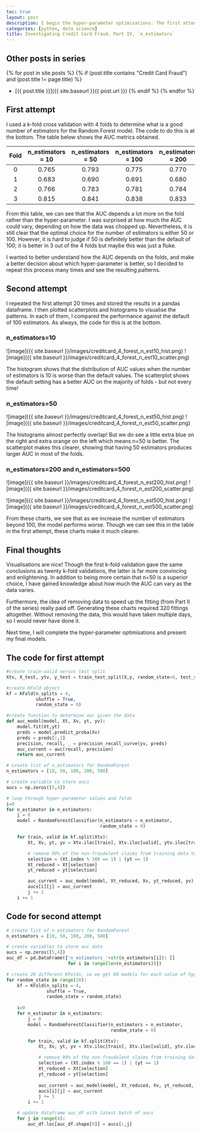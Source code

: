 ```yaml
---
toc: true
layout: post
description: I begin the hyper-parameter optimisations. The first attempt to optimise `n_estimators` had a surprising range of performances, so I delved further to better understand how the performance depends on the folds.
categories: [python, data science]
title: Investigating Credit Card Fraud, Part IV, `n_estimators`
---
```


## Other posts in series
{% for post in site.posts %}
{% if (post.title contains "Credit Card Fraud") and (post.title != page.title) %}
* [{{ post.title }}]({{ site.baseurl }}{{ post.url }})
{% endif %}
{% endfor %}



## First attempt
I used a k-fold cross validation with 4 folds to determine what is a good number of estimators for the Random Forest model. The code to do this is at the bottom. The table below shows the AUC metrics obtained.

| Fold | n_estimators = 10 | n_estimators = 50 | n_estimators = 100 | n_estimators = 200 | n_estimators = 500 |
|:------:|:--------:|:--------:|:---------:|:---------:|:---------:|
| 0 | 0.765 | 0.793 |  0.775 | 0.770 | 0.756 |
| 1 | 0.683 | 0.690 | 0.691 | 0.680 | 0.664 |
| 2 | 0.766 | 0.783 | 0.781 | 0.784 | 0.774 |
| 3 | 0.815 | 0.841 | 0.838 | 0.833 | 0.826 |

From this table, we can see that the AUC depends a lot more on the fold rather than the hyper-parameter. I was surprised at how much the AUC could vary, depending on how the data was chopped up. Nevertheless, it is still clear that the optimal choice for the number of estimators is either 50 or 100. However, it is hard to judge if 50 is definitely better than the default of 100; it is better in 3 out of the 4 folds but maybe this was just a fluke.

I wanted to better understand how the AUC depends on the folds, and make a better decision about which hyper-parameter is better, so I decided to repeat this process many times and see the resulting patterns.




## Second attempt
I repeated the first attempt 20 times and stored the results in a pandas dataframe. I then plotted scatterplots and histograms to visualise the patterns.  In each of them, I compared the performance against the default of 100 estimators. As always, the code for this is at the bottom.


### n_estimators=10
![image]({{ site.baseurl }}/images/creditcard_4_forest_n_est10_hist.png)
![image]({{ site.baseurl }}/images/creditcard_4_forest_n_est10_scatter.png)

The histogram shows that the distribution of AUC values when the number of estimators is 10 is worse than the default values.  The scatterplot shows the default setting has a better AUC on the majority of folds - but not every time!

### n_estimators=50
![image]({{ site.baseurl }}/images/creditcard_4_forest_n_est50_hist.png)
![image]({{ site.baseurl }}/images/creditcard_4_forest_n_est50_scatter.png)

The histograms almost perfectly overlap! But we do see a little extra blue on the right and extra orange on the left which means n=50 is better.  The scatterplot makes this clearer, showing that having 50 estimators produces larger AUC in most of the folds.

### n_estimators=200 and n_estimators=500
![image]({{ site.baseurl }}/images/creditcard_4_forest_n_est200_hist.png)
![image]({{ site.baseurl }}/images/creditcard_4_forest_n_est200_scatter.png)

![image]({{ site.baseurl }}/images/creditcard_4_forest_n_est500_hist.png)
![image]({{ site.baseurl }}/images/creditcard_4_forest_n_est500_scatter.png)

From these charts, we see that as we increase the number of estimators beyond 100, the model performs worse. Though we can see this in the table in the first attempt, these charts make it much clearer.



## Final thoughts
Visualisations are nice! Though the first k-fold validation gave the same conclusions as twenty k-fold validations, the latter is far more convincing and enlightening. In addition to being more certain that n=50 is a superior choice, I have gained knowledge about how much the AUC can vary as the data varies.

Furthermore, the idea of removing data to speed up the fitting (from Part II of the series) really paid off. Generating these charts required 320 fittings altogether. Without removing the data, this would have taken multiple days, so I would never have done it.

Next time, I will complete the hyper-parameter optimisations and present my final models.



## The code for first attempt
```python
#create train-valid versus test split
Xtv, X_test, ytv, y_test = train_test_split(X,y, random_state=0, test_size=0.2)

#create KFold object
kf = KFold(n_splits = 4,
           shuffle = True,
           random_state = 0)

#create function to determine auc given the data
def auc_model(model, Xt, Xv, yt, yv):
    model.fit(Xt,yt)
    preds = model.predict_proba(Xv)
    preds = preds[:,1]
    precision, recall, _ = precision_recall_curve(yv, preds)
    auc_current = auc(recall, precision)
    return auc_current

# create list of n_estimators for RandomForest
n_estimators = [10, 50, 100, 200, 500]

# create variable to store aucs
aucs = np.zeros([5,4])

# loop through hyper-parameter values and folds
i=0
for n_estimator in n_estimators:
    j = 0
    model = RandomForestClassifier(n_estimators = n_estimator,
                                   random_state = 0)

    for train, valid in kf.split(Xtv):
        Xt, Xv, yt, yv = Xtv.iloc[train], Xtv.iloc[valid], ytv.iloc[train], ytv.iloc[valid]

        # remove 99% of the non-fraudulent claims from training data to speed up fitting
        selection = (Xt.index % 100 == 1) | (yt == 1)
        Xt_reduced = Xt[selection]
        yt_reduced = yt[selection]

        auc_current = auc_model(model, Xt_reduced, Xv, yt_reduced, yv)
        aucs[i][j] = auc_current
        j += 1
    i += 1

```

## Code for second attempt
```python
# create list of n_estimators for RandomForest
n_estimators = [10, 50, 100, 200, 500]

# create variables to store auc data
aucs = np.zeros([5,4])
auc_df = pd.DataFrame({'n_estimators_'+str(n_estimators[i]): []
                       for i in range(len(n_estimators))})

# create 20 different KFolds, so we get 80 models for each value of hyperparameter
for random_state in range(20):
    kf = KFold(n_splits = 4,
               shuffle = True,
               random_state = random_state)
    
    i=0
    for n_estimator in n_estimators:
        j = 0
        model = RandomForestClassifier(n_estimators = n_estimator,
                                       random_state = 0)

        for train, valid in kf.split(Xtv):
            Xt, Xv, yt, yv = Xtv.iloc[train], Xtv.iloc[valid], ytv.iloc[train], ytv.iloc[valid]

            # remove 99% of the non-fraudulent claims from training data to speed up fitting
            selection = (Xt.index % 100 == 1) | (yt == 1)
            Xt_reduced = Xt[selection]
            yt_reduced = yt[selection]
                
            auc_current = auc_model(model, Xt_reduced, Xv, yt_reduced, yv)
            aucs[i][j] = auc_current
            j += 1
        i += 1

    # update dataframe auc_df with latest batch of aucs    
    for j in range(4):
        auc_df.loc[auc_df.shape[0]] = aucs[:,j]
```


